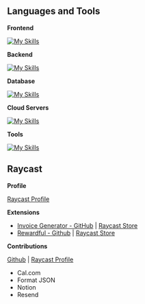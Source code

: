 ## Languages and Tools

**Frontend**

[![My Skills](https://skillicons.dev/icons?i=js,react,nextjs,tailwind,md,webflow)](https://skillicons.dev)

**Backend**

[![My Skills](https://skillicons.dev/icons?i=nodejs)](https://skillicons.dev)

**Database**

[![My Skills](https://skillicons.dev/icons?i=supabase)](https://skillicons.dev)

**Cloud Servers**

[![My Skills](https://skillicons.dev/icons?i=vercel,gcp)](https://skillicons.dev)

**Tools**

[![My Skills](https://skillicons.dev/icons?i=vscode,npm,postman,notion,figma)](https://skillicons.dev)

## Raycast

**Profile**

[Raycast Profile](https://www.raycast.com/alexs)

**Extensions**

- [Invoice Generator - GitHub](https://github.com/raycast/extensions/tree/main/extensions/invoice-generator) | [Raycast Store](https://www.raycast.com/alexs/rewardful)
- [Rewardful - Github](https://github.com/raycast/extensions/tree/main/extensions/rewardful) | [Raycast Store](https://www.raycast.com/alexs/invoice-generator)

**Contributions**

[Github](https://github.com/raycast/extensions/commits?author=alexismaking) | [Raycast Profile](https://www.raycast.com/alexs)

- Cal.com
- Format JSON
- Notion
- Resend
